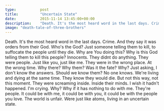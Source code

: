 ```yaml
---
type:           post
title:          "Uncertain State"
date:           2015-11-14 13:45:00+00:00
description:    "Death. It's the most heard word in the last days. Crime. And they say it was orders from their God. Who's the God? "
image: "death-tale-of-three-brothers"
---
```


Death. It's the most heard word in the last days. Crime. And they say it was orders from their God. Who's the God? Just someone telling them to kill, to suffocate the people until they die. Why are You doing this? Why is this God telling them to kill this people? Innocents. They didnt do anything. They were people. Just like you, just like me. They were in the wrong place. At the wrong time. Why there? Why them? Was it the fate? Why? Just asking, I don't know the answers. Should we know them? No one knows. We're living and dying at the same time. They know they would die. But not this way, not this moment. They were screaming inside. Inside their minds. I wish it hadn't happened. I'm crying. Why? Why if it has nothing to do with me. They're people. It could be with me, it could be with you, it could be with the people you love. The world is unfair. Were just like atoms, living in an uncertain state.
